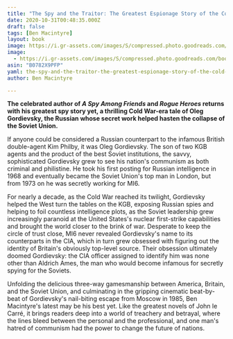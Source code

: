 ```yaml
---
title: "The Spy and the Traitor: The Greatest Espionage Story of the Cold War"
date: 2020-10-31T00:48:35.000Z
draft: false
tags: [Ben Macintyre]
layout: book
image: https://i.gr-assets.com/images/S/compressed.photo.goodreads.com/books/1543249854l/38726160._SX98_.jpg
image: 
  - https://i.gr-assets.com/images/S/compressed.photo.goodreads.com/books/1543249854l/38726160._SX98_.jpg
asin: "B0782X9PFP"
yaml: the-spy-and-the-traitor-the-greatest-espionage-story-of-the-cold-war
author: Ben Macintyre

---
```


**The celebrated author of *A Spy Among Friends* and *Rogue Heroes* returns with his greatest spy story yet, a thrilling Cold War-era tale of Oleg Gordievsky, the Russian whose secret work helped hasten the collapse of the Soviet Union.**  
  
If anyone could be considered a Russian counterpart to the infamous British double-agent Kim Philby, it was Oleg Gordievsky. The son of two KGB agents and the product of the best Soviet institutions, the savvy, sophisticated Gordievsky grew to see his nation's communism as both criminal and philistine. He took his first posting for Russian intelligence in 1968 and eventually became the Soviet Union's top man in London, but from 1973 on he was secretly working for MI6.   
  
For nearly a decade, as the Cold War reached its twilight, Gordievsky helped the West turn the tables on the KGB, exposing Russian spies and helping to foil countless intelligence plots, as the Soviet leadership grew increasingly paranoid at the United States's nuclear first-strike capabilities and brought the world closer to the brink of war. Desperate to keep the circle of trust close, MI6 never revealed Gordievsky's name to its counterparts in the CIA, which in turn grew obsessed with figuring out the identity of Britain's obviously top-level source. Their obsession ultimately doomed Gordievsky: the CIA officer assigned to identify him was none other than Aldrich Ames, the man who would become infamous for secretly spying for the Soviets.   
   
Unfolding the delicious three-way gamesmanship between America, Britain, and the Soviet Union, and culminating in the gripping cinematic beat-by-beat of Gordievsky's nail-biting escape from Moscow in 1985, Ben Macintyre's latest may be his best yet. Like the greatest novels of John le Carré, it brings readers deep into a world of treachery and betrayal, where the lines bleed between the personal and the professional, and one man's hatred of communism had the power to change the future of nations.